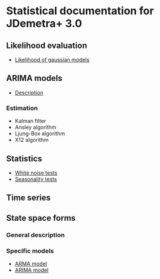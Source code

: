 # Statistical documentation for JDemetra+ 3.0

## Likelihood evaluation

* [Likelihood of gaussian models](likelihood/ll.md)

## ARIMA models

* [Description](arima/arima.md)

### Estimation

* Kalman filter
* Ansley algorithm
* Ljung-Box algorithm
* X12 algorithm

## Statistics

* [White noise tests](stats/tests/wn/overview.md)
* [Seasonality tests](stats/tests/seasonality/overview.md)

## Time series

## State space forms

### General description

### Specific models

* [ARMA model](ssf/implementations/arma_ssf.md)
* [ARIMA model](ssf/implementations/arima_ssf.md)
